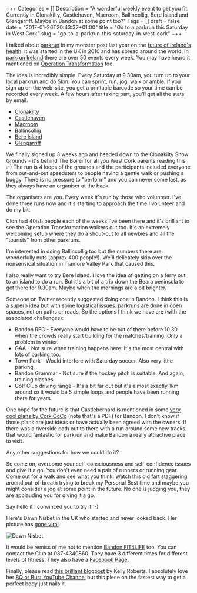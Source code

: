 +++
Categories = []
Description = "A wonderful weekly event to get you fit. Currently in Clonakilty, Castlehaven, Macroom, Ballincollig, Bere Island and Glengarriff. Maybe in Bandon at some point too?"
Tags = []
draft = false
date = "2017-01-26T20:43:32+01:00"
title = "Go to a parkrun this Saturday in West Cork"
slug = "go-to-a-parkrun-this-saturday-in-west-cork"
+++

I talked about [parkrun](http://www.parkrun.com/) in my monster post last year on the [future of Ireland's health](http://conoroneill.com/2016/09/21/greenways-byways-hedgerows-tourism-and-the-future-of-irelands-health/). It was started in the UK in 2010 and has spread around the world. In [parkrun Ireland](https://www.parkrun.ie/) there are over 50 events every week. You may have heard it mentioned on [Operation Transformation](https://ot.rte.ie/) too.

The idea is incredibly simple. Every Saturday at 9.30am, you turn up to your local parkrun and do 5km. You can sprint, run, jog, walk or amble. If you sign up on the web-site, you get a printable barcode so your time can be recorded every week. A few hours after taking part, you'll get all the stats by email.

* [Clonakilty](http://www.parkrun.ie/clonakilty/)
* [Castlehaven](http://www.parkrun.ie/castlehaven/)
* [Macroom](http://www.parkrun.ie/castledemense/)
* [Ballincollig](http://www.parkrun.ie/ballincollig/)
* [Bere Island](http://www.parkrun.ie/bereisland/)
* [Glengarriff](http://www.parkrun.ie/glengarriff/)

We finally signed up 3 weeks ago and headed down to the Clonakilty Show Grounds - it's behind The Boiler for all you West Cork parents reading this :-) The run is 4 loops of the grounds and the participants included everyone from out-and-out speedsters to people having a gentle walk or pushing a buggy. There is no pressure to "perform" and you can never come last, as they always have an organiser at the back.

The organisers are *you*. Every week it's run by those who volunteer. I've done three runs now and it's starting to approach the time I volunteer and do my bit.

Clon had 40ish people each of the weeks I've been there and it's brilliant to see the Operation Transformation walkers out too. It's an extremely welcoming setup where they do a shout-out to all newbies and all the "tourists" from other parkruns.

I'm interested in doing Ballincollig too but the numbers there are wonderfully nuts (approx 400 people!). We'll delicately skip over the nonsensical situation in Tramore Valley Park that caused this.

I also really want to try Bere Island. I love the idea of getting on a ferry out to an island to do a run. But it's a bit of a trip down the Beara peninsula to get there for 9.30am. Maybe when the mornings are a bit brighter.

Someone on Twitter recently suggested doing one in Bandon. I think this is a superb idea but with some logistical issues. parkruns are done in open spaces, not on paths or roads. So the options I think we have are (with the associated challenges):

* Bandon RFC - Everyone would have to be out of there before 10.30 when the crowds really start building for the matches/training. Only a problem in winter.
* GAA - Not sure when training happens here. It's the most central with lots of parking too.
* Town Park - Would interfere with Saturday soccer. Also very little parking.
* Bandon Grammar - Not sure if the hockey pitch is suitable. And again, training clashes.
* Golf Club driving range - It's a bit far out but it's almost exactly 1km around so it would be 5 simple loops and people have been running there for years.

One hope for the future is that Castlebernard is mentioned in some [very cool plans by Cork CoCo](http://corklocalareaplans.com/wp-content/uploads/2016/11/Draft-Bandon-Kinsale-MD-LAP.pdf) (note that's a PDF) for Bandon. I don't know if those plans are just ideas or have actually been agreed with the owners. If there was a riverside path out to there with a run around some new tracks, that would fantastic for parkrun and make Bandon a really attractive place to visit.

Any other suggestions for how we could do it?

So come on, overcome your self-consciousness and self-confidence issues and give it a go. You don't even need a pair of runners or running gear. Come out for a walk and see what you think. Watch this old fart staggering around out-of-breath trying to break my Personal Best time and maybe you might consider a jog at some point in the future. No one is judging you, they are applauding you for giving it a go.

Say hello if I convinced you to try it :-)

Here's Dawn Nisbet in the UK who started and never looked back. Her picture has [gone viral](http://www.bbc.com/news/uk-england-manchester-38731822).

![Dawn Nisbet](http://conoroneill.com.s3.amazonaws.com/wp-content/uploads/2017/01/dawn_nisbet.jpg)

It would be remiss of me not to mention [Bandon FIT4LIFE](http://www.bandonac.org/wordpress/?page_id=573) too. You can contact the Club at 087-4340860. They have 3 different times for different levels of fitness. They also have a [Facebook Page](https://www.facebook.com/groups/1650142431918861/).

Finally, please read [this brilliant blogpost](http://www.runselfierepeat.com/blog/the-fastest-way-to-get-a-perfect-body) by Kelly Roberts. I absolutely love her [BQ or Bust YouTube Channel](https://www.youtube.com/channel/UCAMukAUAEGn0Ij1N195BuGw/videos) but this piece on the fastest way to get a perfect body just nails it.
